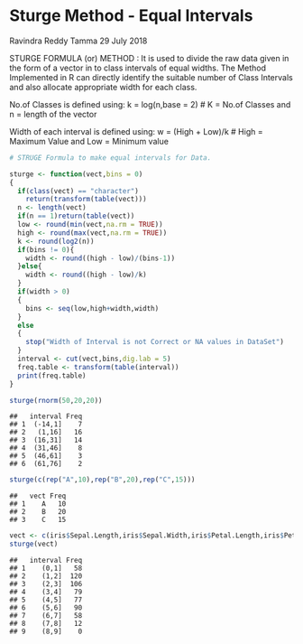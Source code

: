 Sturge Method - Equal Intervals
================
Ravindra Reddy Tamma
29 July 2018

STURGE FORMULA (or) METHOD : It is used to divide the raw data given in the form of a vector in to class intervals of equal widths. The Method Implemented in R can directly identify the suitable number of Class Intervals and also allocate appropriate width for each class.

No.of Classes is defined using: k = log(n,base = 2) \# K = No.of Classes and n = length of the vector

Width of each interval is defined using: w = (High + Low)/k \# High = Maximum Value and Low = Minimum value

``` r
# STRUGE Formula to make equal intervals for Data.

sturge <- function(vect,bins = 0)
{
  if(class(vect) == "character")
    return(transform(table(vect)))
  n <- length(vect)
  if(n == 1)return(table(vect))
  low <- round(min(vect,na.rm = TRUE))
  high <- round(max(vect,na.rm = TRUE))
  k <- round(log2(n))
  if(bins != 0){
    width <- round((high - low)/(bins-1))
  }else{
    width <- round((high - low)/k)
  }
  if(width > 0)
  {
    bins <- seq(low,high+width,width)
  }
  else
  {
    stop("Width of Interval is not Correct or NA values in DataSet")
  }
  interval <- cut(vect,bins,dig.lab = 5)
  freq.table <- transform(table(interval))
  print(freq.table)
}
```

``` r
sturge(rnorm(50,20,20))
```

    ##   interval Freq
    ## 1  (-14,1]    7
    ## 2   (1,16]   16
    ## 3  (16,31]   14
    ## 4  (31,46]    8
    ## 5  (46,61]    3
    ## 6  (61,76]    2

``` r
sturge(c(rep("A",10),rep("B",20),rep("C",15)))
```

    ##   vect Freq
    ## 1    A   10
    ## 2    B   20
    ## 3    C   15

``` r
vect <- c(iris$Sepal.Length,iris$Sepal.Width,iris$Petal.Length,iris$Petal.Width)
sturge(vect)
```

    ##   interval Freq
    ## 1    (0,1]   58
    ## 2    (1,2]  120
    ## 3    (2,3]  106
    ## 4    (3,4]   79
    ## 5    (4,5]   77
    ## 6    (5,6]   90
    ## 7    (6,7]   58
    ## 8    (7,8]   12
    ## 9    (8,9]    0
